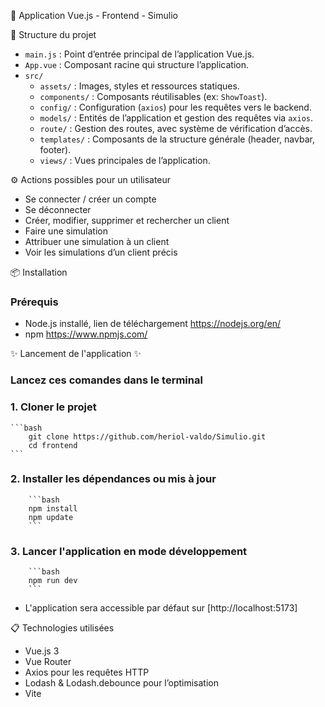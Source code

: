  🚀 Application Vue.js - Frontend - Simulio

 📁 Structure du projet

- `main.js` : Point d’entrée principal de l’application Vue.js.
- `App.vue` : Composant racine qui structure l’application.
- `src/`
  - `assets/` : Images, styles et ressources statiques.
  - `components/` : Composants réutilisables (ex: `ShowToast`).
  - `config/` : Configuration (`axios`) pour les requêtes vers le backend.
  - `models/` : Entités de l’application et gestion des requêtes via `axios`.
  - `route/` : Gestion des routes, avec système de vérification d’accès.
  - `templates/` : Composants de la structure générale (header, navbar, footer).
  - `views/` : Vues principales de l’application.



⚙️ Actions possibles pour un utilisateur

- Se connecter / créer un compte
- Se déconnecter
- Créer, modifier, supprimer et rechercher un client
- Faire une simulation
- Attribuer une simulation à un client
- Voir les simulations d’un client précis



📦 Installation 

### Prérequis

- Node.js installé,  lien de téléchargement https://nodejs.org/en/
- npm https://www.npmjs.com/



✨ Lancement de l'application ✨

###  Lancez ces comandes dans le terminal 

### 1. Cloner le projet

    ```bash
        git clone https://github.com/heriol-valdo/Simulio.git
        cd frontend
    ```

### 2. Installer les dépendances ou mis à jour 

        ```bash
        npm install
        npm update
        ```

### 3. Lancer l'application en mode développement

        ```bash
        npm run dev
        ```

- L'application sera accessible par défaut sur [http://localhost:5173]



📋 Technologies utilisées

- Vue.js 3
- Vue Router
- Axios pour les requêtes HTTP
- Lodash & Lodash.debounce pour l’optimisation
- Vite 



